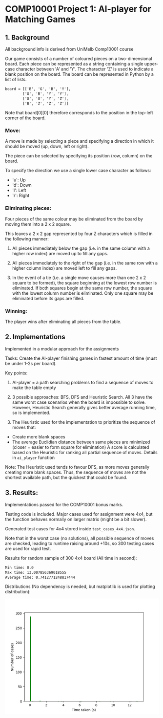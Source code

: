 # COMP10001 Project 1: AI-player for Matching Games

## 1. Background
All background info is derived from UniMelb Comp10001 course

Our game consists of a number of coloured pieces on a two-dimensional board. Each piece can be represented as a string containing a single upper-case character between 'A' and 'Y'. The character 'Z' is used to indicate a blank position on the board. The board can be represented in Python by a list of lists. 

```
board = [['B', 'G', 'B', 'Y'], 
        ['G', 'B', 'Y', 'Y'], 
        ['G', 'G', 'Y', 'Z'],
        ['B', 'Z', 'Z', 'Z']]
```

Note that board[0][0] therefore corresponds to the position in the top-left corner of the board.

### Move:

A move is made by selecting a piece and specifying a direction in which it should be moved (up, down, left or right).

The piece can be selected by specifying its position (row, column) on the board. 

To specify the direction we use a single lower case character as follows:

- 'u': Up
- 'd': Down
- 'l': Left
- 'r': Right

### Eliminating pieces:

Four pieces of the same colour may be eliminated from the board by moving them into a 2 x 2 square. 

This leaves a 2 x 2 gap represented by four Z characters which is filled in the following manner:

1. All pieces immediately below the gap (i.e. in the same column with a higher row index) are moved up to fill any gaps.

2. All pieces immediately to the right of the gap (i.e. in the same row with a higher column index) are moved left to fill any gaps.

3. In the event of a tie (i.e. a single move causes more than one 2 x 2 square to be formed), the square beginning at the lowest row number is eliminated. If both squares begin at the same row number, the square with the lowest column number is eliminated. Only one square may be eliminated before its gaps are filled.

### Winning:

The player wins after eliminating all pieces from the table.

## 2. Implementations

Implemented in a modular approach for the assignments

Tasks: Create the AI-player finishing games in fastest amount of time (must be under 1-2s per board).

Key points:

1. AI-player = a path searching problems to find a sequence of moves to make the table empty

2. 3 possible approaches: BFS, DFS and Heuristic Search. All 3 have the same worst case scenarios when the board is impossible to solve. However, Heuristic Search generally gives better average running time, so is implemented.

3. The Heuristic used for the implementation to prioritize the sequence of moves that:
- Create more blank spaces
- The average Euclidian distance between same pieces are minimized (closer = easier to form square for elimination)
A score is calculated based on the Heuristic for ranking all partial sequence of moves. Details in `ai_player` function

Note: The Heuristic used tends to favour DFS, as more moves generally creating more blank spaces. Thus, the sequence of moves are not the shortest available path, but the quickest that could be found.

## 3. Results:

Implementations passed for the COMP10001 bonus marks.

Testing code is included. Major cases used for assignment were 4x4, but the function behaves normally on larger matrix (might be a bit slower). 

Generated test cases for 4x4 stored inside `test_cases_4x4.json`.

Note that in the worst case (no solutions), all possible sequence of moves are checked, leading to 
runtime raising around +10s, so 300 testing cases are used for rapid test.

Results for random sample of 300 4x4 board (All time in second):

```
Min time: 0.0
Max time: 13.007856369018555
Average time: 0.7412771248817444
```

Distributions (No dependency is needed, but matplotlib is used for plotting distribution):

![Alt text](image.png)
